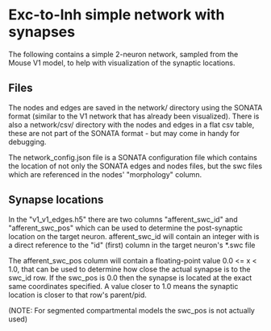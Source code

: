 # Exc-to-Inh simple network with synapses

The following contains a simple 2-neuron network, sampled from the Mouse V1 model, to help with visualization of the
synaptic locations.



## Files

The nodes and edges are saved in the network/ directory using the SONATA format (similar to the V1 network that
has already been visualized). There is also a network/csv/ directory with the nodes and edges in a flat csv table, these
are not part of the SONATA format - but may come in handy for debugging.

The network_config.json file is a SONATA configuration file which contains the location of not only the SONATA edges
and nodes files, but the swc files which are referenced in the nodes' "morphology" column.



## Synapse locations

In the "v1_v1_edges.h5" there are two columns "afferent_swc_id" and "afferent_swc_pos" which can be used to determine
the post-synaptic location on the target neuron. afferent_swc_id will contain an integer with is a direct reference
to the "id" (first) column in the target neuron's *.swc file

The afferent_swc_pos column will contain a floating-point value 0.0 <= x < 1.0, that can be used to determine how
close the actual synapse is to the swc_id row. If the swc_pos is 0.0 then the synapse is located at the exact same
coordinates specified. A value closer to 1.0 means the synaptic location is closer to that row's parent/pid.

(NOTE: For segmented compartmental models the swc_pos is not actually used)
